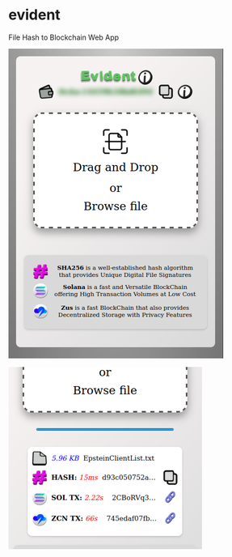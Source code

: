 # evident
File Hash to Blockchain Web App

![Main Page](https://github.com/sculptex/evident/blob/76e444aa9782da605b5c5d0211407c6657477794/img/evident.png)

![Submir File](https://github.com/sculptex/evident/blob/864bb2f727d2627fba4442f7ad3a8d687201b5f5/img/evident-file.png)


